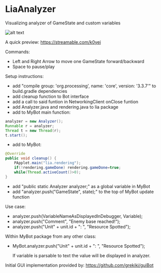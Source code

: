 # LiaAnalyzer
Visualizing analyzer of GameState and custom variables

![alt text](https://i.imgur.com/hqB02ew.png)

A quick preview: https://streamable.com/k0yei

Commands:
- Left and Right Arrow to move one GameState forward/backward
- Space to pause/play 

Setup instructions:
- add "compile group: 'org.processing', name: 'core', version: '3.3.7'" to build.gradle dependencies
- add cleanup function to Bot interface
- add a call to said funtion in NetworkingClient onClose funtion
- add Analyzer.java and rendering.java to lia package
- add to MyBot main function:
```java
analyzer = new Analyzer();
Runnable r = analyzer;
Thread t = new Thread(r);
t.start();
```
- add to MyBot:
```java
@Override
public void cleanup() {
	PApplet.main("lia.rendering");
	if(!rendering.gameDone)	rendering.gameDone=true;
	while(Thread.activeCount()>0);
}
```
- add "public static Analyzer analyzer;" as a global variable in MyBot
- add "analyzer.push("GameState", state);" to the top of MyBot update function

Use case:
- analyzer.push(VariableNameAsDisplayedInDebugger, Variable);
- analyzer.push("Comment", "Enemy base reached!");
- analyzer.push("Unit" + unit.id + ": ", "Resource Spotted");

Within MyBot package from any other class:
- MyBot.analyzer.push("Unit" + unit.id + ": ", "Resource Spotted");
	
	If variable is parsable to text the value will be displayed in analyzer.

Initial GUI implementation provided by: https://github.com/grekiki/guiBot
